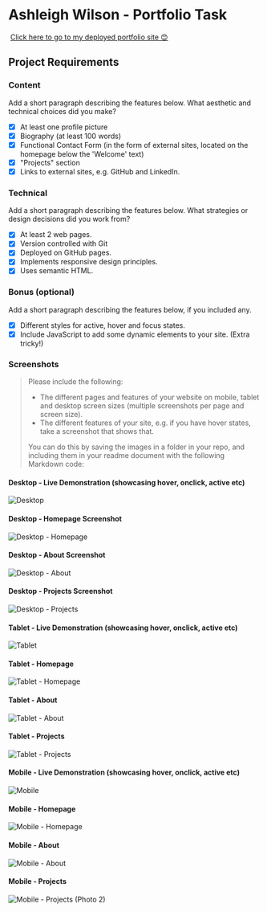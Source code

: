 #  Ashleigh Wilson - Portfolio Task
​
[Click here to go to my deployed portfolio site 😊](https://ashleighcodes.github.io/)
​
## Project Requirements

### Content
 Add a short paragraph describing the features below. What aesthetic and technical choices did you make? 
- [x] At least one profile picture
- [x] Biography (at least 100 words)
- [x] Functional Contact Form (in the form of external sites, located on the homepage below the 'Welcome' text)
- [x] "Projects" section
- [x] Links to external sites, e.g. GitHub and LinkedIn.
​
### Technical
 Add a short paragraph describing the features below. What strategies or design decisions did you work from? 
- [x] At least 2 web pages.
- [x] Version controlled with Git
- [x] Deployed on GitHub pages.
- [x] Implements responsive design principles.
- [x] Uses semantic HTML.

### Bonus (optional)
 Add a short paragraph describing the features below, if you included any. 
- [x] Different styles for active, hover and focus states.
- [x] Include JavaScript to add some dynamic elements to your site. (Extra tricky!)
​
### Screenshots
> Please include the following:
> - The different pages and features of your website on mobile, tablet and desktop screen sizes (multiple screenshots per page and screen size).
> - The different features of your site, e.g. if you have hover states, take a screenshot that shows that.  
> 
> You can do this by saving the images in a folder in your repo, and including them in your readme document with the following Markdown code: 

####  Desktop - Live Demonstration (showcasing hover, onclick, active etc)
![Desktop](./readme-img/DesktopDemo.gif)

####  Desktop - Homepage Screenshot
![Desktop - Homepage](./readme-img/Desktop_Homepage.png)

####  Desktop - About Screenshot
![Desktop - About](./readme-img/Desktop_About.png)

####  Desktop - Projects Screenshot
![Desktop - Projects](./readme-img/Desktop_Projects.png)

####  Tablet - Live Demonstration (showcasing hover, onclick, active etc)
![Tablet](./readme-img/TabletDemo.gif)

####  Tablet - Homepage 
![Tablet - Homepage](./readme-img/Tablet_Home.png)

####  Tablet - About 
![Tablet - About](./readme-img/Tablet_About.png)

####  Tablet - Projects 
![Tablet - Projects](./readme-img/Tablet_Projects.png)

####  Mobile - Live Demonstration (showcasing hover, onclick, active etc)
![Mobile](./readme-img/MobileDemo.gif)

####  Mobile - Homepage 
![Mobile - Homepage](./readme-img/MobileNEW_Home.png)

####  Mobile - About 
![Mobile - About](./readme-img/MobileNEW_About.png)

####  Mobile - Projects 
![Mobile - Projects (Photo 2)](./readme-img/MobileNEW_Projects.png)